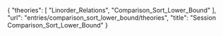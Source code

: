 {
    "theories": [
        "Linorder_Relations",
        "Comparison_Sort_Lower_Bound"
    ],
    "url": "entries/comparison_sort_lower_bound/theories",
    "title": "Session Comparison_Sort_Lower_Bound"
}